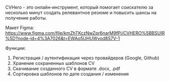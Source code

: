 CVHero - это онлайн-инструмент, который помогает соискателю за несколько минут создать релевантное резюме и повысить шансы на получение работы.

Макет Figma: https://www.figma.com/file/kmZhTKczNwZpr6narM9fPi/CVHERO%5BBSUIR%5D?node-id=4%3A7026&t=EWAo5UHUWvod8S7V-1

Функции: 
1. Регистрация / аутентификация через провайдеров (Google, Github)
2. Хранение сохраненных шаблонов CV
3. Скачивание созданного CV в формате .docx, .pdf
4. Сортировка шаблонов по дате создания / изменения
